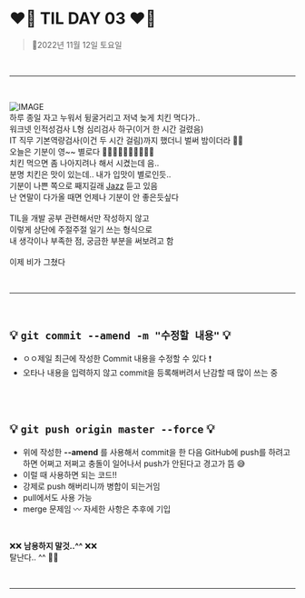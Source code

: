 # __❤️‍🔥 TIL DAY 03 ❤️‍🔥__

> 📆2022년 11월 12일 토요일

<br>

---

<br>

![IMAGE](IMAGE/image.gif "흑백 여자 노래하는 사진") <br>
하루 종일 자고 누워서 뒹굴거리고 저녁 늦게 치킨 먹다가.. <br>
워크넷 인적성검사 L형 심리검사 하구(이거 한 시간 걸렸음) <br>
IT 직무 기본역량검사(이건 두 시간 걸림)까지 했더니 벌써 밤이더라 😮‍💨 <br>
오늘은 기분이 영~~ 별로다 👎🏻👎🏻👎🏻👎🏻👎🏻 <br>
치킨 먹으면 좀 나아지려나 해서 시켰는데 음.. <br>
분명 치킨은 맛이 있는데.. 내가 입맛이 별로인듯.. <br>
기분이 나쁜 쪽으로 째지길래
[Jazz](https://youtu.be/Vsw-ujh9I3c?t=4359)
듣고 있음 <br>
난 연말이 다가올 때면 언제나 기분이 안 좋은듯싶다 <br>
<br>
TIL을 개발 공부 관련해서만 작성하지 않고 <br>
이렇게 상단에 주절주절 일기 쓰는 형식으로 <br>
내 생각이나 부족한 점, 궁금한 부분을 써보려고 함 <br>
<br>
이제 비가 그쳤다 <br>

<br>

---

<br>

## 💡 __```git commit --amend -m "수정할 내용"```__ 💡

- ㅇㅇ제일 최근에 작성한 Commit 내용을 수정할 수 있다 ❗️
- 오타나 내용을 입력하지 않고 commit을 등록해버려서 난감할 때 많이 쓰는 중

<br>
<br>

## 💡 __```git push origin master --force```__ 💡

- 위에 작성한 __--amend__ 를 사용해서 commit을 한 다음 GitHub에 push를 하려고 하면 어쩌고 저쩌고 충돌이 일어나서 push가 안된다고 경고가 뜸 😅
- 이럴 때 사용하면 되는 코드!!
- 강제로 push 해버리니까 병합이 되는거임
- pull에서도 사용 가능
- merge 문제임 〰️ 자세한 사항은 추후에 기입

<br>

❌❌ __남용하지 말것..^^__ ❌❌ <br>
탈난다.. ^^ 💢💢

<br>

---

<br>

<!-- bye -->